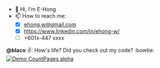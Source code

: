 - 👋 Hi, I’m E-Hong
- 📫 How to reach me:
  - [x] ehong.w@gmail.com
  - [x] https://www.linkedin.com/in/ehong-w/
  - [ ] +601x-447 xxxx

**@blaco** :v:: How's life? Did you check out my code? :bowtie:
[![Demo CountPages alpha](https://share.gifyoutube.com/KzB6Gb.gif)](https://www.youtube.com/watch?v=ek1j272iAmc)

<!---
e-hong-w/e-hong-w is a ✨ special ✨ repository because its `README.md` (this file) appears on your GitHub profile.
You can click the Preview link to take a look at your changes.
--->
